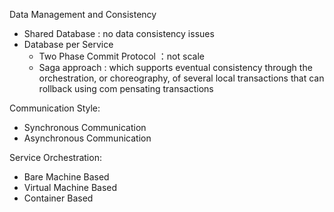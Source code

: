 


Data Management and Consistency
* Shared Database : no data consistency issues
* Database per Service
	* Two Phase Commit Protocol ：not scale
	* Saga approach : which supports eventual consistency through the orchestration, or choreography, of several local transactions that can rollback using com pensating transactions

Communication Style:
* Synchronous Communication
* Asynchronous Communication

Service Orchestration: 
* Bare Machine Based
* Virtual Machine Based
* Container Based